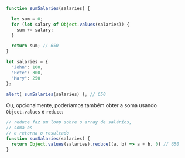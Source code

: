 ```js run demo
function sumSalaries(salaries) {

  let sum = 0;
  for (let salary of Object.values(salaries)) {
    sum += salary;
  }

  return sum; // 650
}

let salaries = {
  "John": 100,
  "Pete": 300,
  "Mary": 250
};

alert( sumSalaries(salaries) ); // 650
```
Ou, opcionalmente, poderíamos também obter a soma usando `Object.values` e `reduce`:

```js
// reduce faz um loop sobre o array de salários,
// soma-os
// e retorna o resultado
function sumSalaries(salaries) {
  return Object.values(salaries).reduce((a, b) => a + b, 0) // 650
}
```
